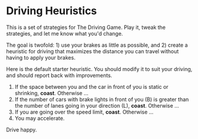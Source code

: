 # Driving Heuristics

This is a set of strategies for The Driving Game. Play it, tweak the strategies, and let me know what you'd change.

The goal is twofold: 1) use your brakes as little as possible, and 2) create a heuristic for driving that maximizes the distance you can travel without having to apply your brakes.

Here is the default starter heuristic. You should modify it to suit your driving, and should report back with improvements.

1. If the space between you and the car in front of you is static or shrinking, **coast**. Otherwise …
2. If the number of cars with brake lights in front of you (B) is greater than the number of lanes going in your direction (L), **coast**. Otherwise …
3. If you are going over the speed limit, **coast**. Otherwise …
4. You may accelerate.

Drive happy.

